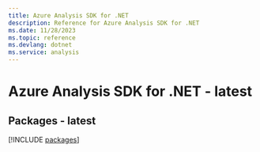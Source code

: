 ```yaml
---
title: Azure Analysis SDK for .NET
description: Reference for Azure Analysis SDK for .NET
ms.date: 11/28/2023
ms.topic: reference
ms.devlang: dotnet
ms.service: analysis
---
```

# Azure Analysis SDK for .NET - latest
## Packages - latest
[!INCLUDE [packages](analysis-index.md)]